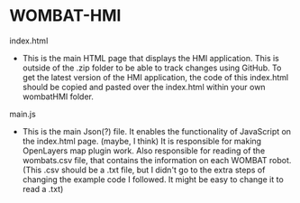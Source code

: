 # WOMBAT-HMI

index.html
- This is the main HTML page that displays the HMI application. This is outside of the .zip folder to be able to track changes using GitHub. To get the latest version of the HMI application, the code of this index.html should be copied and pasted over the index.html within your own wombatHMI folder.

main.js
- This is the main Json(?) file. It enables the functionality of JavaScript on the index.html page. (maybe, I think) It is responsible for making OpenLayers map plugin work. Also responsible for reading of the wombats.csv file, that contains the information on each WOMBAT robot. (This .csv should be a .txt file, but I didn't go to the extra steps of changing the example code I followed. It might be easy to change it to read a .txt)
